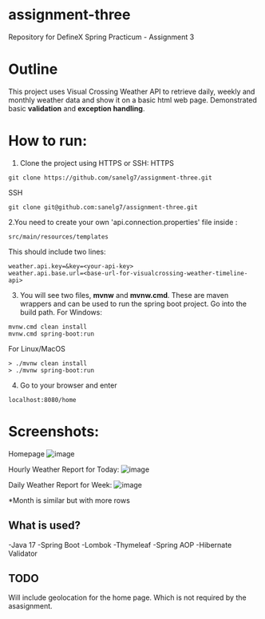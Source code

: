 # assignment-three
Repository for DefineX Spring Practicum - Assignment 3

# Outline
This project uses Visual Crossing Weather API to retrieve daily, weekly and monthly weather data and show it on a basic html web page. Demonstrated basic **validation** and **exception handling**.

# How to run:

1. Clone the project using HTTPS or SSH:
HTTPS
```
git clone https://github.com/sanelg7/assignment-three.git
```
SSH
```
git clone git@github.com:sanelg7/assignment-three.git
```
2.You need to create your own 'api.connection.properties' file inside :
```
src/main/resources/templates
```
This should include two lines:
```
weather.api.key=&key=<your-api-key>
weather.api.base.url=<base-url-for-visualcrossing-weather-timeline-api>
```

3. You will see two files, **mvnw** and **mvnw.cmd**. These are maven wrappers and can be used to run the spring boot project.
Go into the build path.
For Windows:
```
mvnw.cmd clean install
mvnw.cmd spring-boot:run
```
For Linux/MacOS
```
> ./mvnw clean install
> ./mvnw spring-boot:run
```

4. Go to your browser and enter 
```
localhost:8080/home
```
# Screenshots:
Homepage
![image](https://user-images.githubusercontent.com/26389575/217628463-4e41cf01-eee3-4d6a-b841-883b6fa84a64.png)

Hourly Weather Report for Today:
![image](https://user-images.githubusercontent.com/26389575/217628577-ad126432-d5b0-41e7-96a6-bb89a3d5945c.png)

Daily Weather Report for Week:
![image](https://user-images.githubusercontent.com/26389575/217628783-5f74fafd-1738-43c3-92c5-f4a77cd6fb3f.png)

*Month is similar but with more rows


## What is used?
-Java 17
-Spring Boot
-Lombok
-Thymeleaf
-Spring AOP
-Hibernate Validator

## TODO
Will include geolocation for the home page. Which is not required by the asasignment.
